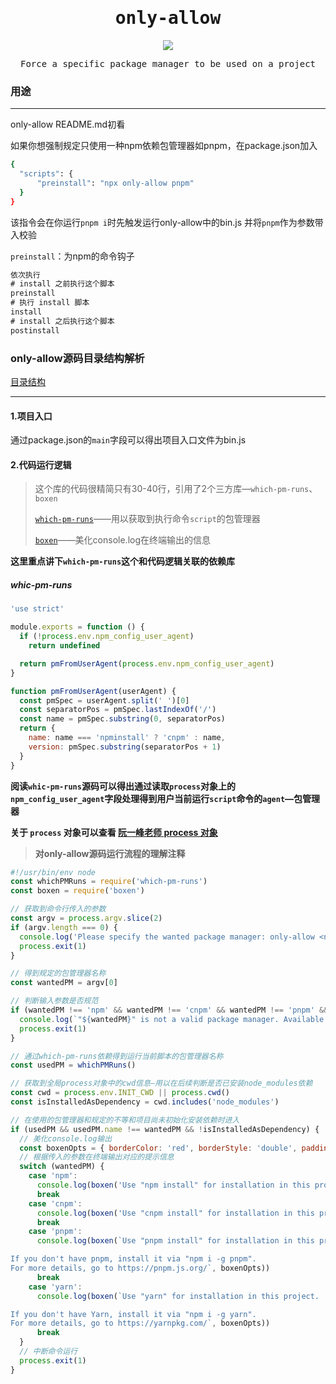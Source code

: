 <h1 align="center"><samp>only-allow</samp></h1>

<p align="center"><a href="https://github.com/pnpm/only-allow"><img src="https://img.shields.io/badge/-Github-black.svg" /></a></p>

<p align="center"><samp>Force a specific package manager to be used on a project</samp></p>

### 用途

----

only-allow README.md初看

如果你想强制规定只使用一种npm依赖包管理器如pnpm，在package.json加入

```bash
{
  "scripts": {
      "preinstall": "npx only-allow pnpm"
  }
}
```

该指令会在你运行`pnpm i`时先触发运行only-allow中的bin.js 并将`pnpm`作为参数带入校验

`preinstall`：为npm的命令钩子

```tex
依次执行
# install 之前执行这个脚本
preinstall
# 执行 install 脚本
install
# install 之后执行这个脚本
postinstall
```



### only-allow源码目录结构解析

[目录结构](./dict_struct.md)

---

#### 1.项目入口

通过package.json的`main`字段可以得出项目入口文件为bin.js



#### 2.代码运行逻辑

> 这个库的代码很精简只有30-40行，引用了2个三方库—`which-pm-runs`、`boxen`
>
> [`which-pm-runs`](https://github.com/sindresorhus/boxen)——用以获取到执行命令`script`的包管理器
>
> [`boxen`](https://github.com/sindresorhus/boxen)——美化console.log在终端输出的信息

**这里重点讲下`which-pm-runs`这个和代码逻辑关联的依赖库**

##### whic-pm-runs

````js
'use strict'

module.exports = function () {
  if (!process.env.npm_config_user_agent)
    return undefined

  return pmFromUserAgent(process.env.npm_config_user_agent)
}

function pmFromUserAgent(userAgent) {
  const pmSpec = userAgent.split(' ')[0]
  const separatorPos = pmSpec.lastIndexOf('/')
  const name = pmSpec.substring(0, separatorPos)
  return {
    name: name === 'npminstall' ? 'cnpm' : name,
    version: pmSpec.substring(separatorPos + 1)
  }
}

````

​	**阅读`whic-pm-runs`源码可以得出通过读取`process`对象上的`npm_config_user_agent`字段处理得到用户当前运行`script`命令的`agent`—包管理器**

**关于 `process` 对象可以查看 [阮一峰老师 process 对象](https://link.juejin.cn/?target=http%3A%2F%2Fjavascript.ruanyifeng.com%2Fnodejs%2Fprocess.html)**



> **对only-allow源码运行流程的理解注释**

```js
#!/usr/bin/env node
const whichPMRuns = require('which-pm-runs')
const boxen = require('boxen')

// 获取到命令行传入的参数
const argv = process.argv.slice(2)
if (argv.length === 0) {
  console.log('Please specify the wanted package manager: only-allow <npm|cnpm|pnpm|yarn>')
  process.exit(1)
}

// 得到规定的包管理器名称
const wantedPM = argv[0]

// 判断输入参数是否规范
if (wantedPM !== 'npm' && wantedPM !== 'cnpm' && wantedPM !== 'pnpm' && wantedPM !== 'yarn') {
  console.log(`"${wantedPM}" is not a valid package manager. Available package managers are: npm, cnpm, pnpm, or yarn.`)
  process.exit(1)
}

// 通过which-pm-runs依赖得到运行当前脚本的包管理器名称
const usedPM = whichPMRuns()

// 获取到全局process对象中的cwd信息—用以在后续判断是否已安装node_modules依赖
const cwd = process.env.INIT_CWD || process.cwd()
const isInstalledAsDependency = cwd.includes('node_modules')

// 在使用的包管理器和规定的不等和项目尚未初始化安装依赖时进入
if (usedPM && usedPM.name !== wantedPM && !isInstalledAsDependency) {
  // 美化console.log输出
  const boxenOpts = { borderColor: 'red', borderStyle: 'double', padding: 1 }
  // 根据传入的参数在终端输出对应的提示信息
  switch (wantedPM) {
    case 'npm':
      console.log(boxen('Use "npm install" for installation in this project', boxenOpts))
      break
    case 'cnpm':
      console.log(boxen('Use "cnpm install" for installation in this project', boxenOpts))
      break
    case 'pnpm':
      console.log(boxen(`Use "pnpm install" for installation in this project.

If you don't have pnpm, install it via "npm i -g pnpm".
For more details, go to https://pnpm.js.org/`, boxenOpts))
      break
    case 'yarn':
      console.log(boxen(`Use "yarn" for installation in this project.

If you don't have Yarn, install it via "npm i -g yarn".
For more details, go to https://yarnpkg.com/`, boxenOpts))
      break
  }
  // 中断命令运行
  process.exit(1)
}

```

